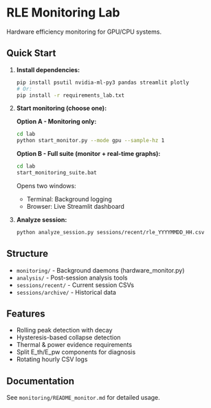 # RLE Monitoring Lab

Hardware efficiency monitoring for GPU/CPU systems.

## Quick Start

1. **Install dependencies:**
   ```bash
   pip install psutil nvidia-ml-py3 pandas streamlit plotly
   # Or:
   pip install -r requirements_lab.txt
   ```

2. **Start monitoring (choose one):**

   **Option A - Monitoring only:**
   ```bash
   cd lab
   python start_monitor.py --mode gpu --sample-hz 1
   ```

   **Option B - Full suite (monitor + real-time graphs):**
   ```bash
   cd lab
   start_monitoring_suite.bat
   ```
   Opens two windows:
   - Terminal: Background logging
   - Browser: Live Streamlit dashboard

3. **Analyze session:**
   ```bash
   python analyze_session.py sessions/recent/rle_YYYYMMDD_HH.csv
   ```

## Structure

- `monitoring/` - Background daemons (hardware_monitor.py)
- `analysis/` - Post-session analysis tools
- `sessions/recent/` - Current session CSVs
- `sessions/archive/` - Historical data

## Features

- Rolling peak detection with decay
- Hysteresis-based collapse detection
- Thermal & power evidence requirements
- Split E_th/E_pw components for diagnosis
- Rotating hourly CSV logs

## Documentation

See `monitoring/README_monitor.md` for detailed usage.
